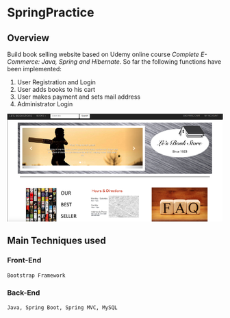 SpringPractice
==============
Overview
--------------
Build book selling website based on Udemy online course _Complete E-Commerce: Java, Spring and Hibernate_. So far
 the following functions have been implemented: <br/>
 1. User Registration and Login <br/>
 2. User adds books to his cart <br/>
 3. User makes payment and sets mail address <br/>
 4. Administrator Login <br/>
 
![home page](https://raw.githubusercontent.com/cyanBuckeye/SpringPractice/master/screenshot/home.png "home")

Main Techniques used
--------------------

### Front-End
    Bootstrap Framework

### Back-End
    Java, Spring Boot, Spring MVC, MySQL








